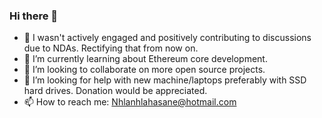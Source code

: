 ### Hi there 👋

- 💬 I wasn't actively engaged and positively contributing to discussions due to NDAs. Rectifying that from now on.
- 🌱 I’m currently learning about Ethereum core development. 
- 👯 I’m looking to collaborate on more open source projects.
- 🤔 I’m looking for help with new machine/laptops preferably with SSD hard drives.  Donation would be appreciated.
- 📫 How to reach me: Nhlanhlahasane@hotmail.com

